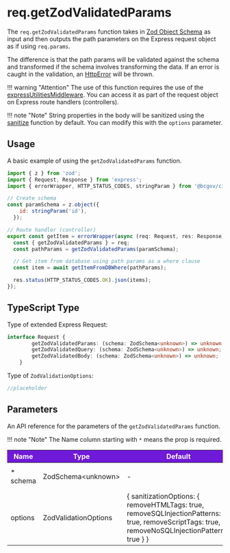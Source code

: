 # req.getZodValidatedParams

The `req.getZodValidatedParams` function takes in [Zod Object Schema] as input and then outputs the path parameters on the Express request object as if using `req.params`.

The difference is that the path params will be validated against the schema and transformed if the schema involves transforming the data. If an error is caught in the validation, an [HttpError] will be thrown.

!!! warning "Attention"
The use of this function requires the use of the [expressUtilitiesMiddleware]. You can access it as part of the request object on Express route handlers (controllers).

!!! note "Note"
String properties in the body will be sanitized using the [sanitize] function by default. You can modify this with the `options` parameter.

## Usage

A basic example of using the `getZodValidatedParams` function.

```JavaScript
import { z } from 'zod';
import { Request, Response } from 'express';
import { errorWrapper, HTTP_STATUS_CODES, stringParam } from '@bcgov/citz-imb-express-utilities';

// Create schema
const paramSchema = z.object({
    id: stringParam('id'),
  });

// Route handler (controller)
export const getItem = errorWrapper(async (req: Request, res: Response) => {
  const { getZodValidatedParams } = req;
  const pathParams = getZodValidatedParams(paramSchema);

  // Get item from database using path params as a where clause
  const item = await getItemFromDBWhere(pathParams);

  res.status(HTTP_STATUS_CODES.OK).json(items);
});
```

## TypeScript Type

Type of extended Express Request:

<!-- The following code block is auto generated when types in the package change. -->
<!-- TYPE: Request -->

```TypeScript
interface Request {
        getZodValidatedParams: (schema: ZodSchema<unknown>) => unknown;
        getZodValidatedQuery: (schema: ZodSchema<unknown>) => unknown;
        getZodValidatedBody: (schema: ZodSchema<unknown>) => unknown;
    }
```

Type of `ZodValidationOptions`:

<!-- The following code block is auto generated when types in the package change. -->
<!-- TYPE: ZodValidationOptions -->

```TypeScript
//placeholder
```

## Parameters

An API reference for the parameters of the `getZodValidatedParams` function.

!!! note "Note"
The Name column starting with `*` means the prop is required.

<table>
  <!-- Table columns -->
  <thead>
    <tr>
      <th style="background: #6f19d9; color: white;">Name</th>
      <th style="background: #6f19d9; color: white;">Type</th>
      <th style="background: #6f19d9; color: white;">Default</th>
      <th style="background: #6f19d9; color: white;">Description</th>
    </tr>
  </thead>

  <!-- Table rows -->
  <tbody>
    <tr>
      <td>* schema</td>
      <td>ZodSchema&lt;unknown&gt;</td>
      <td>-</td>
      <td>The schema object to validate.</td>
    </tr>
    <tr>
      <td>options</td>
      <td>ZodValidationOptions</td>
      <td>{ sanitizationOptions: { removeHTMLTags: true, removeSQLInjectionPatterns: true, removeScriptTags: true, removeNoSQLInjectionPatterns: true } }</td>
      <td>Configuration Options.</td>
    </tr>
  </tbody>
</table>

<!-- Link References -->

[Zod Object Schema]: https://zod.dev/?id=objects
[HttpError]: ../../../http-error
[sanitize]: ../../../sanitize
[expressUtilitiesMiddleware]: ../../../middleware
